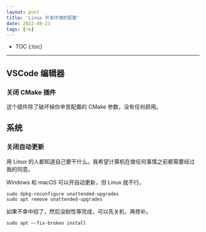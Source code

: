 ```yaml
---
layout: post
title: 'Linux 开发环境的配置'
date: 2022-08-21
tags: [re]
---
```


* TOC 
{:toc}

---

## VSCode 编辑器

### 关闭 CMake 插件

这个插件除了破坏掉你辛苦配置的 CMake 参数，没有任何卵用。




## 系统
### 关闭自动更新

用 Linux 的人都知道自己要干什么。我希望计算机在做任何事情之前都需要经过我的同意。

Windows 和 macOS 可以开自动更新，但 Linux 就不行。

```
sudo dpkg-reconfigure unattended-upgrades
sudo apt remove unattended-upgrades
```

如果不幸中招了，然后没耐性等完成，可以先关机，再修补。

```
sudo apt —-fix-broken install
```

